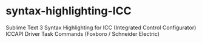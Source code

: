 # syntax-highlighting-ICC
Sublime Text 3 Syntax Highlighting for ICC (Integrated Control Configurator) ICCAPI Driver Task Commands (Foxboro / Schneider Electric)
